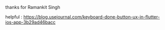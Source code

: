 
thanks for Ramankit Singh

helpful : https://blog.usejournal.com/keyboard-done-button-ux-in-flutter-ios-app-3b29ad46bacc
